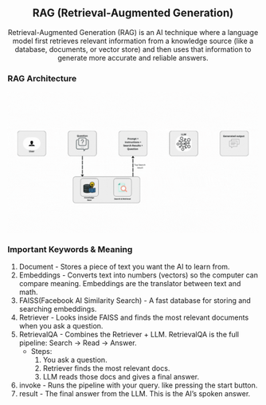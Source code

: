 <h2 align="center">RAG (Retrieval-Augmented Generation) </h2>
<p align="center">Retrieval-Augmented Generation (RAG) is an AI technique where a language model first retrieves relevant information from a knowledge source (like a database, documents, or vector store) and then uses that information to generate more accurate and reliable answers.</p>
<h3>RAG Architecture</h3>
<img align="center" src="image.gif" alt="Image" width="900"/>


### Important Keywords & Meaning
1. Document - Stores a piece of text you want the AI to learn from.
2. Embeddings - Converts text into numbers (vectors) so the computer can compare meaning. Embeddings are the translator between text and math.
3. FAISS(Facebook AI Similarity Search) - A fast database for storing and searching embeddings.
4. Retriever - Looks inside FAISS and finds the most relevant documents when you ask a question.
5. RetrievalQA - Combines the Retriever + LLM. RetrievalQA is the full pipeline: Search → Read → Answer.
   - Steps:
       1. You ask a question.
       2. Retriever finds the most relevant docs.
       3. LLM reads those docs and gives a final answer.
6. invoke - Runs the pipeline with your query. like pressing the start button.
7. result - The final answer from the LLM. This is the AI’s spoken answer.